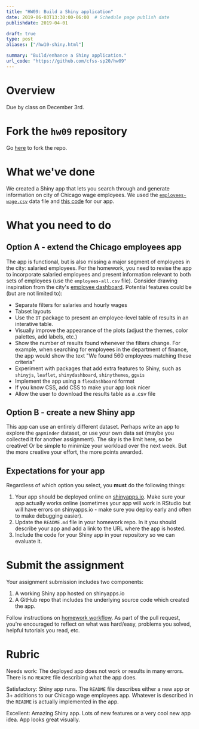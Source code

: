 ```yaml
---
title: "HW09: Build a Shiny application"
date: 2019-06-03T13:30:00-06:00  # Schedule page publish date
publishdate: 2019-04-01

draft: true
type: post
aliases: ["/hw10-shiny.html"]

summary: "Build/enhance a Shiny application."
url_code: "https://github.com/cfss-sp20/hw09"
---
```




# Overview

Due by class on December 3rd.

# Fork the `hw09` repository

Go [here](https://github.com/cfss-sp20/hw09) to fork the repo.

# What we've done

We created a Shiny app that lets you search through and generate information on city of Chicago wage employees. We used the [`employees-wage.csv`](https://github.com/uc-cfss/shiny-demo) data file and [this code](/notes/shiny/#final-shiny-app-code) for our app.

# What you need to do

## Option A - extend the Chicago employees app

The app is functional, but is also missing a major segment of employees in the city: salaried employees. For the homework, you need to revise the app to incorporate salaried employees and present information relevant to both sets of employees (use the `employees-all.csv` file). Consider drawing inspiration from the city's [employee dashboard](https://data.cityofchicago.org/Administration-Finance/Current-Employee-Names-Salaries-and-Position-Title/aned-ke5c). Potential features could be (but are not limited to):

* Separate filters for salaries and hourly wages
* Tabset layouts
* Use the `DT` package to present an employee-level table of results in an interative table.
* Visually improve the appearance of the plots (adjust the themes, color palettes, add labels, etc.)
* Show the number of results found whenever the filters change. For example, when searching for employees in the department of finance, the app would show the text "We found 560 employees matching these criteria"
* Experiment with packages that add extra features to Shiny, such as `shinyjs`, `leaflet`, `shinydashboard`, `shinythemes`, `ggvis`
* Implement the app using a `flexdashboard` format
* If you know CSS, add CSS to make your app look nicer
* Allow the user to download the results table as a .csv file

## Option B - create a new Shiny app

This app can use an entirely different dataset. Perhaps write an app to explore the `gapminder` dataset, or use your own data set (maybe you collected it for another assignment). The sky is the limit here, so be creative! Or be simple to minimize your workload over the next week. But the more creative your effort, the more points awarded.

## Expectations for your app

Regardless of which option you select, you **must** do the following things:

1. Your app should be deployed online on [shinyapps.io](http://www.shinyapps.io). Make sure your app actually works online (sometimes your app will work in RStudio but will have errors on shinyapps.io - make sure you deploy early and often to make debugging easier).
1. Update the `README.md` file in your homework repo. In it you should describe your app and add a link to the URL where the app is hosted.
1. Include the code for your Shiny app in your repository so we can evaluate it.

# Submit the assignment

Your assignment submission includes two components:

1. A working Shiny app hosted on shinyapps.io
1. A GitHub repo that includes the underlying source code which created the app.

Follow instructions on [homework workflow](/faq/homework-guidelines/#homework-workflow). As part of the pull request, you're encouraged to reflect on what was hard/easy, problems you solved, helpful tutorials you read, etc.

# Rubric

Needs work: The deployed app does not work or results in many errors. There is no `README` file describing what the app does.

Satisfactory: Shiny app runs. The `README` file describes either a new app or 3+ additions to our Chicago wage employees app. Whatever is described in the `README` is actually implemented in the app.

Excellent: Amazing Shiny app. Lots of new features or a very cool new app idea. App looks great visually.
